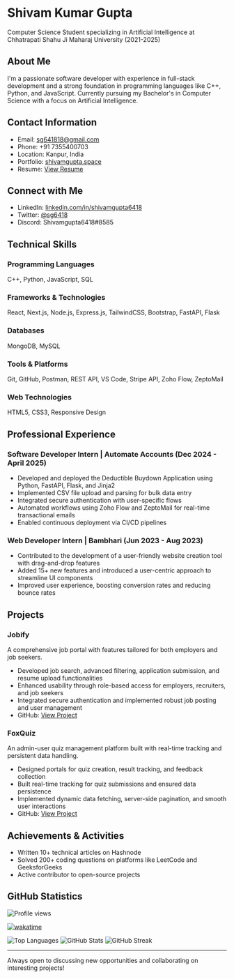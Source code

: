 # Shivam Kumar Gupta

Computer Science Student specializing in Artificial Intelligence at Chhatrapati Shahu Ji Maharaj University (2021-2025)

## About Me
I'm a passionate software developer with experience in full-stack development and a strong foundation in programming languages like C++, Python, and JavaScript. Currently pursuing my Bachelor's in Computer Science with a focus on Artificial Intelligence.

## Contact Information
- Email: sg641818@gmail.com
- Phone: +91 7355400703
- Location: Kanpur, India
- Portfolio: [shivamgupta.space](https://shivamgupta.space/)
- Resume: [View Resume](https://drive.google.com/file/d/1xo062nPY1TEfHEgUDACY448bGKIq_wwn/)

## Connect with Me
- LinkedIn: [linkedin.com/in/shivamgupta6418](https://www.linkedin.com/in/shivamgupta6418/)
- Twitter: [@sg6418](https://twitter.com/sg6418)
- Discord: Shivamgupta6418#8585

## Technical Skills

### Programming Languages
C++, Python, JavaScript, SQL

### Frameworks & Technologies
React, Next.js, Node.js, Express.js, TailwindCSS, Bootstrap, FastAPI, Flask

### Databases
MongoDB, MySQL

### Tools & Platforms
Git, GitHub, Postman, REST API, VS Code, Stripe API, Zoho Flow, ZeptoMail

### Web Technologies
HTML5, CSS3, Responsive Design

## Professional Experience

### Software Developer Intern | Automate Accounts (Dec 2024 - April 2025)
- Developed and deployed the Deductible Buydown Application using Python, FastAPI, Flask, and Jinja2
- Implemented CSV file upload and parsing for bulk data entry
- Integrated secure authentication with user-specific flows
- Automated workflows using Zoho Flow and ZeptoMail for real-time transactional emails
- Enabled continuous deployment via CI/CD pipelines

### Web Developer Intern | Bambhari (Jun 2023 - Aug 2023)
- Contributed to the development of a user-friendly website creation tool with drag-and-drop features
- Added 15+ new features and introduced a user-centric approach to streamline UI components
- Improved user experience, boosting conversion rates and reducing bounce rates

## Projects

### Jobify
A comprehensive job portal with features tailored for both employers and job seekers.
- Developed job search, advanced filtering, application submission, and resume upload functionalities
- Enhanced usability through role-based access for employers, recruiters, and job seekers
- Integrated secure authentication and implemented robust job posting and user management
- GitHub: [View Project](https://github.com/shivam-fibo/jobify)

### FoxQuiz
An admin-user quiz management platform built with real-time tracking and persistent data handling.
- Designed portals for quiz creation, result tracking, and feedback collection
- Built real-time tracking for quiz submissions and ensured data persistence
- Implemented dynamic data fetching, server-side pagination, and smooth user interactions
- GitHub: [View Project](https://github.com/shivam-fibo/foxquiz)

## Achievements & Activities
- Written 10+ technical articles on Hashnode
- Solved 200+ coding questions on platforms like LeetCode and GeeksforGeeks
- Active contributor to open-source projects

## GitHub Statistics

<img src="https://komarev.com/ghpvc/?username=shivam-fibo&label=Profile%20views&color=0e75b6&style=flat" alt="Profile views" />

[![wakatime](https://wakatime.com/badge/user/018cc8ff-47fd-4d24-84c0-fc0646da2f86.svg)](https://wakatime.com/@018cc8ff-47fd-4d24-84c0-fc0646da2f86)

<img src="https://github-readme-stats.vercel.app/api/top-langs?username=shivam-fibo&show_icons=true&locale=en&layout=compact" alt="Top Languages" />

<img src="https://github-readme-stats.vercel.app/api?username=shivam-fibo&show_icons=true&locale=en" alt="GitHub Stats" />

<img src="https://github-readme-streak-stats.herokuapp.com/?user=shivam-fibo&" alt="GitHub Streak" />

---

Always open to discussing new opportunities and collaborating on interesting projects!
